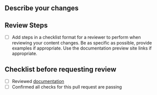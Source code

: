## Describe your changes

## Review Steps

-   [ ] Add steps in a checklist format for a reviewer to perform when reviewing your content changes. Be as specific as possible, provide examples if appropriate. Use the documentation preview site links if appropriate.

## Checklist before requesting review

-   [ ] Reviewed [documentation](https://guidebook.civicactions.com/en/latest/about-this-guidebook/editing-the-guidebook/#step-4-make-your-pull-request-pr)
-   [ ] Confirmed all checks for this pull request are passing
